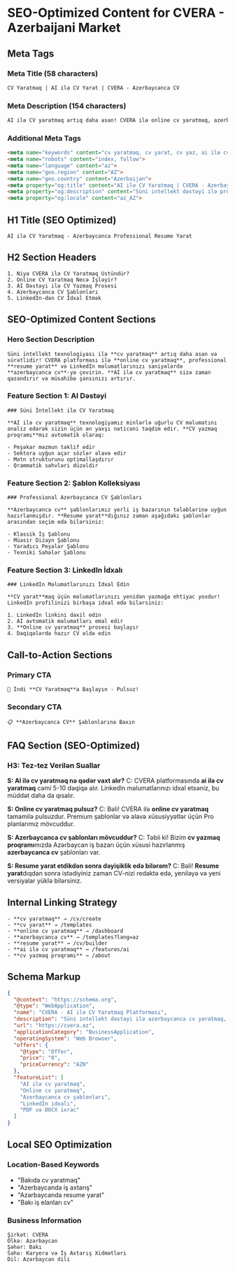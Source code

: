 # SEO-Optimized Content for CVERA - Azerbaijani Market

## Meta Tags

### Meta Title (58 characters)
```html
CV Yaratmaq | AI ilə CV Yarat | CVERA - Azerbaycanca CV
```

### Meta Description (154 characters)
```html
AI ilə CV yaratmaq artıq daha asan! CVERA ilə online cv yaratmaq, azerbaycanca cv yazmaq və resume yarat. LinkedIn məlumatlarınızla dəqiqələrdə!
```

### Additional Meta Tags
```html
<meta name="keywords" content="cv yaratmaq, cv yarat, cv yaz, ai ilə cv, ai ilə cv yaratmaq, cvera, resume yarat, azerbaycanca cv, cv yazmaq proqramı, online cv yaratmaq">
<meta name="robots" content="index, follow">
<meta name="language" content="az">
<meta name="geo.region" content="AZ">
<meta name="geo.country" content="Azerbaijan">
<meta property="og:title" content="AI ilə CV Yaratmaq | CVERA - Azerbaycanca CV Platforması">
<meta property="og:description" content="Süni intellekt dəstəyi ilə professional CV yaradın. LinkedIn məlumatlarınızı idxal edin və dəqiqələrdə hazırda iş axtarışına başlayın.">
<meta property="og:locale" content="az_AZ">
```

## H1 Title (SEO Optimized)
```
AI ilə CV Yaratmaq - Azerbaycanca Professional Resume Yarat
```

## H2 Section Headers
```
1. Niyə CVERA ilə CV Yaratmaq Üstündür?
2. Online CV Yaratmaq Necə İşləyir?
3. AI Dəstəyi ilə CV Yazmaq Prosesi
4. Azerbaycanca CV Şablonları
5. LinkedIn-dən CV İdxal Etmək
```

## SEO-Optimized Content Sections

### Hero Section Description
```
Süni intellekt texnologiyası ilə **cv yaratmaq** artıq daha asan və sürətlidir! CVERA platforması ilə **online cv yaratmaq**, professional **resume yarat** və LinkedIn məlumatlarınızı saniyələrdə **azerbaycanca cv**-yə çevirin. **AI ilə cv yaratmaq** sizə zaman qazandırır və müsahibə şansınızı artırır.
```

### Feature Section 1: AI Dəstəyi
```
### Süni İntellekt ilə CV Yaratmaq

**AI ilə cv yaratmaq** texnologiyamız minlərlə uğurlu CV məlumatını analiz edərək sizin üçün ən yaxşı nəticəni təqdim edir. **CV yazmaq proqramı**mız avtomatik olaraq:

- Peşəkar məzmun təklif edir
- Sektora uyğun açar sözlər əlavə edir  
- Mətn strukturunu optimallaşdırır
- Qrammatik səhvləri düzəldir
```

### Feature Section 2: Şablon Kolleksiyası
```
### Professional Azerbaycanca CV Şablonları

**Azerbaycanca cv** şablonlarımız yerli iş bazarının tələblərinə uyğun hazırlanmışdır. **Resume yarat**dığınız zaman aşağıdakı şablonlar arasından seçim edə bilərsiniz:

- Klassik İş Şablonu
- Müasir Dizayn Şablonu  
- Yaradıcı Peşələr Şablonu
- Texniki Sahələr Şablonu
```

### Feature Section 3: LinkedIn İdxalı
```
### LinkedIn Məlumatlarınızı İdxal Edin

**CV yarat**maq üçün məlumatlarınızı yenidən yazmağa ehtiyac yoxdur! LinkedIn profilinizi birbaşa idxal edə bilərsiniz:

1. LinkedIn linkini daxil edin
2. AI avtomatik məlumatları emal edir
3. **Online cv yaratmaq** prosesi başlayır
4. Dəqiqələrdə hazır CV əldə edin
```

## Call-to-Action Sections

### Primary CTA
```
🚀 İndi **CV Yaratmaq**a Başlayın - Pulsuz!
```

### Secondary CTA  
```
📋 **Azerbaycanca CV** Şablonlarına Baxın
```

## FAQ Section (SEO-Optimized)

### H3: Tez-tez Verilən Suallar

**S: AI ilə cv yaratmaq nə qədər vaxt alır?**
C: CVERA platformasında **ai ilə cv yaratmaq** cəmi 5-10 dəqiqə alır. LinkedIn məlumatlarınızı idxal etsəniz, bu müddət daha da qısalır.

**S: Online cv yaratmaq pulsuz?**
C: Bəli! CVERA ilə **online cv yaratmaq** tamamilə pulsuzdur. Premium şablonlar və əlavə xüsusiyyətlər üçün Pro planlarımız mövcuddur.

**S: Azerbaycanca cv şablonları mövcuddur?**
C: Təbii ki! Bizim **cv yazmaq proqramı**mızda Azərbaycan iş bazarı üçün xüsusi hazırlanmış **azerbaycanca cv** şablonları var.

**S: Resume yarat etdikdən sonra dəyişiklik edə bilərəm?**
C: Bəli! **Resume yarat**dıqdan sonra istədiyiniz zaman CV-nizi redaktə edə, yeniləyə və yeni versiyalar yüklə bilərsiniz.

## Internal Linking Strategy

```
- **cv yaratmaq** → /cv/create
- **cv yarat** → /templates  
- **online cv yaratmaq** → /dashboard
- **azerbaycanca cv** → /templates?lang=az
- **resume yarat** → /cv/builder
- **ai ilə cv yaratmaq** → /features/ai
- **cv yazmaq proqramı** → /about
```

## Schema Markup
```json
{
  "@context": "https://schema.org",
  "@type": "WebApplication",
  "name": "CVERA - AI ilə CV Yaratmaq Platforması",
  "description": "Süni intellekt dəstəyi ilə azerbaycanca cv yaratmaq, resume yarat və professional CV-lər hazırlamaq üçün ən yaxşı online platforma",
  "url": "https://cvera.az",
  "applicationCategory": "BusinessApplication",
  "operatingSystem": "Web Browser",
  "offers": {
    "@type": "Offer",
    "price": "0",
    "priceCurrency": "AZN"
  },
  "featureList": [
    "AI ilə cv yaratmaq",
    "Online cv yaratmaq", 
    "Azerbaycanca cv şablonları",
    "LinkedIn idxalı",
    "PDF və DOCX ixrac"
  ]
}
```

## Local SEO Optimization

### Location-Based Keywords
- "Bakıda cv yaratmaq"
- "Azerbaycanda iş axtarış"  
- "Azərbaycanda resume yarat"
- "Bakı iş elanları cv"

### Business Information
```
Şirkət: CVERA 
Ölkə: Azərbaycan
Şəhər: Bakı
Sahə: Karyera və İş Axtarış Xidmətləri
Dil: Azərbaycan dili
```
